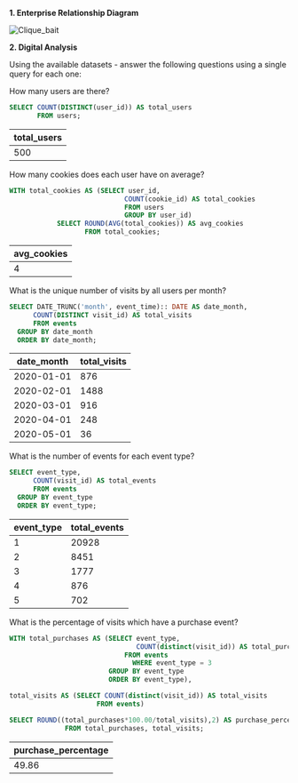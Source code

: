 **1. Enterprise Relationship Diagram**

![Clique_bait](https://github.com/user-attachments/assets/efb9d134-af10-4645-b453-71568852ffc1)


**2. Digital Analysis**

Using the available datasets - answer the following questions using a single query for each one:

How many users are there?

```sql
SELECT COUNT(DISTINCT(user_id)) AS total_users
       FROM users;
```
	  
| total_users |
|-------------|
|  500 |

How many cookies does each user have on average?

```sql
WITH total_cookies AS (SELECT user_id,
                             COUNT(cookie_id) AS total_cookies
                             FROM users
	                         GROUP BY user_id)
			SELECT ROUND(AVG(total_cookies)) AS avg_cookies
			       FROM total_cookies;
```

| avg_cookies |
|-------------|
|    4   |

What is the unique number of visits by all users per month?

```sql
SELECT DATE_TRUNC('month', event_time):: DATE AS date_month,
      COUNT(DISTINCT visit_id) AS total_visits
      FROM events
  GROUP BY date_month
  ORDER BY date_month;
```

| date_month | total_visits |
|------------|--------------|
| 2020-01-01 | 876 |
| 2020-02-01 | 1488 |
| 2020-03-01 |	916 |
| 2020-04-01 | 248 |
| 2020-05-01 | 36 |

What is the number of events for each event type?

```sql
SELECT event_type,
      COUNT(visit_id) AS total_events
      FROM events
  GROUP BY event_type
  ORDER BY event_type;
```

| event_type | total_events |
|------------|--------------|
| 1 |	20928 |
| 2 |	8451 |
| 3 |	1777 |
| 4 |	876 |
| 5 |	702 |

What is the percentage of visits which have a purchase event?

```sql
WITH total_purchases AS (SELECT event_type,
                                COUNT(distinct(visit_id)) AS total_purchases
                             FROM events
	                           WHERE event_type = 3
                         GROUP BY event_type
                         ORDER BY event_type),

total_visits AS (SELECT COUNT(distinct(visit_id)) AS total_visits
                      FROM events)

SELECT ROUND((total_purchases*100.00/total_visits),2) AS purchase_percentage
		      FROM total_purchases, total_visits;
```

| purchase_percentage |
|---------------------|
|     49.86  |
